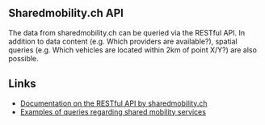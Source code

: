 ## Sharedmobility.ch API

The data from sharedmobility.ch can be queried via the RESTful API. In addition to data content (e.g. Which providers are available?), spatial queries (e.g. Which vehicles are located within 2km of point X/Y?) are also possible.

## Links 
* [Documentation on the RESTful API by sharedmobility.ch](https://api.sharedmobility.ch/documentation)
* [Examples of queries regarding shared mobility services](https://github.com/SFOE/sharedmobility/blob/main/Sharedmobility.ch-API.md)


